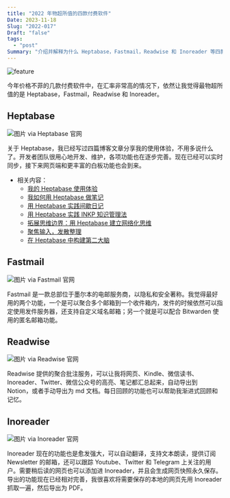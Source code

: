 ```yaml
---
title: "2022 年物超所值的四款付费软件"
Date: 2023-11-18
Slug: "2022-017"
Draft: "false"
tags:
  - "post"
Summary: "介绍并解释为什么 Heptabase，Fastmail，Readwise 和 Inoreader 等四款付费软物超所值。"
---
```


![feature](https://cos.justgoidea.com/justgoidea/uPic/2022/10/18/634e23da9c1fd.png)

今年价格不菲的几款付费软件中，在汇率非常高的情况下，依然让我觉得最物超所值的是 Heptabase，Fastmail，Readwise 和 Inoreader。

## Heptabase

![图片 via Heptabase 官网](https://cos.justgoidea.com/justgoidea/uPic/2022/10/18/634e19045b486.png)

关于 Heptabase，我已经写过四篇博客文章分享我的使用体验，不用多说什么了。开发者团队很用心地开发、维护，各项功能也在逐步完善。现在已经可以实时同步，接下来网页端和更丰富的白板功能也会到来。

- 相关内容：
  - [我的 Heptabase 使用体验](https://justgoidea.com/posts/2022-012/)
  - [我如何用 Heptabase 做笔记](https://justgoidea.com/posts/2023-057/)
  - [用 Heptabase 实践间歇日记](https://justgoidea.com/posts/2022-013/)
  - [用 Heptabase 实践 INKP 知识管理法](https://justgoidea.com/posts/2022-014/)
  - [拓展思维边界：用 Heptabase 建立网络化思维](https://justgoidea.com/posts/2023-007/)
  - [聚焦输入，发散整理](https://justgoidea.com/posts/2022-016/)
  - [在 Heptabase 中构建第二大脑](https://justgoidea.com/posts/2023-011/)

## Fastmail

![图片 via Fastmail 官网](https://cos.justgoidea.com/justgoidea/uPic/2022/10/18/634e1965e5386.png)

Fastmail 是一款总部位于墨尔本的电邮服务商，以隐私和安全著称。我觉得最好用的两个功能，一个是可以聚合多个邮箱到一个收件箱内，发件的时候依然可以指定使用发件服务器，还支持自定义域名邮箱；另一个就是可以配合 Bitwarden 使用的匿名邮箱功能。

## Readwise

![图片 via Readwise 官网](https://cos.justgoidea.com/justgoidea/uPic/2022/10/18/634e1ad4e085d.png)

Readwise 提供的聚合批注服务，可以让我将网页、Kindle、微信读书、Inoreader、Twitter、微信公众号的高亮、笔记都汇总起来，自动导出到 Notion，或者手动导出为 md 文档。每日回顾的功能也可以帮助我渐进式回顾和记忆。

## Inoreader

![图片 via Inoreader 官网](https://cos.justgoidea.com/justgoidea/uPic/2022/10/18/634e1c4785a66.png)

Inoreader 现在的功能也是愈发强大，可以自动翻译，支持文本朗读，提供订阅 Newsletter 的邮箱，还可以跟踪 Youtube、Twitter 和 Telegram 上关注的用户。需要稍后读的网页也可以添加进 Inoreader，并且会生成网页快照永久保存。导出的功能现在已经相对完善，我很喜欢将需要保存的本地的网页先用 Inoreader 抓取一遍，然后导出为 PDF。